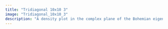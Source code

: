 ```yaml
---
title: "Tridiagonal 10x10 3"
image: "Tridiagonal_10x10_3"
description: "A density plot in the complex plane of the Bohemian eigenvalues of a sample of 10 million 10x10 tridiagonal matrices with entries sampled from the set {0, ±1, ±5, ±10, ±15, ±20}. Color represents the eigenvalue density and the plot is viewed on [-25-25i, 25+25i]. The real axis has been omitted from this plot."
---
```

